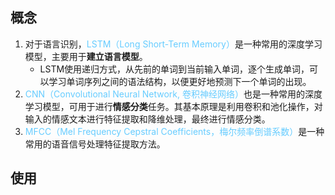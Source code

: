 ## 概念

1. 对于语言识别，<font color='#66ccff'>LSTM（Long Short-Term Memory）</font>是一种常用的深度学习模型，主要用于**建立语言模型**。
   - LSTM使用递归方式，从先前的单词到当前输入单词，逐个生成单词，可以学习单词序列之间的语法结构，以便更好地预测下一个单词的出现。
2. <font color='#66ccff'>CNN（Convolutional Neural Network, 卷积神经网络）</font>也是一种常用的深度学习模型，可用于进行**情感分类**任务。其基本原理是利用卷积和池化操作，对输入的情感文本进行特征提取和降维处理，最终进行情感分类。
3. <font color='#66ccff'>MFCC（Mel Frequency Cepstral Coefficients，梅尔频率倒谱系数）</font>是一种常用的语音信号处理特征提取方法。



## 使用

